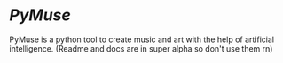 # *PyMuse*
PyMuse is a python tool to create music and art with the help of artificial intelligence. (Readme and docs are in super alpha so don't use them rn)
